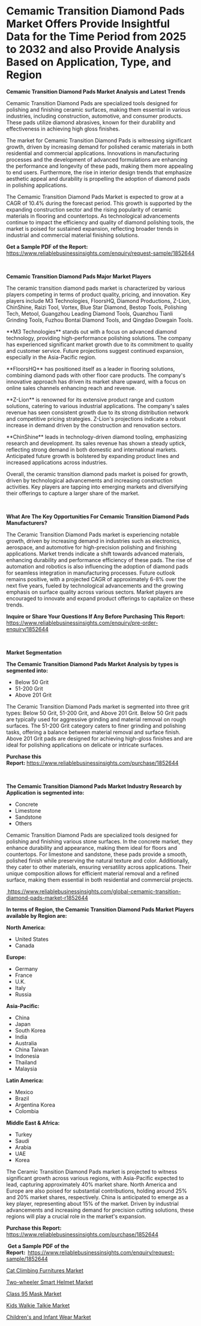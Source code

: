 <p><h1>Cemamic Transition Diamond Pads Market Offers Provide Insightful Data for the Time Period from 2025 to 2032 and also Provide Analysis Based on Application, Type, and Region</h1></p><p><strong>Cemamic Transition Diamond Pads Market Analysis and Latest Trends</strong></p>
<p><p>Cemamic Transition Diamond Pads are specialized tools designed for polishing and finishing ceramic surfaces, making them essential in various industries, including construction, automotive, and consumer products. These pads utilize diamond abrasives, known for their durability and effectiveness in achieving high gloss finishes. </p><p>The market for Cemamic Transition Diamond Pads is witnessing significant growth, driven by increasing demand for polished ceramic materials in both residential and commercial applications. Innovations in manufacturing processes and the development of advanced formulations are enhancing the performance and longevity of these pads, making them more appealing to end users. Furthermore, the rise in interior design trends that emphasize aesthetic appeal and durability is propelling the adoption of diamond pads in polishing applications.</p><p>The Cemamic Transition Diamond Pads Market is expected to grow at a CAGR of 10.4% during the forecast period. This growth is supported by the expanding construction sector and the rising popularity of ceramic materials in flooring and countertops. As technological advancements continue to impact the efficiency and quality of diamond polishing tools, the market is poised for sustained expansion, reflecting broader trends in industrial and commercial material finishing solutions.</p></p>
<p><strong>Get a Sample PDF of the Report:&nbsp;</strong> <a href="https://www.reliablebusinessinsights.com/enquiry/request-sample/1852644?utm_campaign=84&utm_medium=2&utm_source=Github&utm_content=ia&utm_term=05042025&utm_id=cemamic-transition-diamond-pads">https://www.reliablebusinessinsights.com/enquiry/request-sample/1852644</a></p>
<p>&nbsp;</p>
<p><strong>Cemamic Transition Diamond Pads Major Market Players</strong></p>
<p><p>The ceramic transition diamond pads market is characterized by various players competing in terms of product quality, pricing, and innovation. Key players include M3 Technologies, FloorsHQ, Diamond Productions, Z-Lion, ChinShine, Raizi Tool, Vortex, Blue Star Diamond, Bestop Tools, Polishing Tech, Metool, Guangzhou Leading Diamond Tools, Quanzhou Tianli Grinding Tools, Fuzhou Bontai Diamond Tools, and Qingdao Dowgain Tools.</p><p>**M3 Technologies** stands out with a focus on advanced diamond technology, providing high-performance polishing solutions. The company has experienced significant market growth due to its commitment to quality and customer service. Future projections suggest continued expansion, especially in the Asia-Pacific region.</p><p>**FloorsHQ** has positioned itself as a leader in flooring solutions, combining diamond pads with other floor care products. The company's innovative approach has driven its market share upward, with a focus on online sales channels enhancing reach and revenue.</p><p>**Z-Lion** is renowned for its extensive product range and custom solutions, catering to various industrial applications. The company's sales revenue has seen consistent growth due to its strong distribution network and competitive pricing strategies. Z-Lion's projections indicate a robust increase in demand driven by the construction and renovation sectors.</p><p>**ChinShine** leads in technology-driven diamond tooling, emphasizing research and development. Its sales revenue has shown a steady uptick, reflecting strong demand in both domestic and international markets. Anticipated future growth is bolstered by expanding product lines and increased applications across industries.</p><p>Overall, the ceramic transition diamond pads market is poised for growth, driven by technological advancements and increasing construction activities. Key players are tapping into emerging markets and diversifying their offerings to capture a larger share of the market.</p></p>
<p>&nbsp;</p>
<p><strong>What Are The Key Opportunities For Cemamic Transition Diamond Pads Manufacturers?</strong></p>
<p><p>The Ceramic Transition Diamond Pads market is experiencing notable growth, driven by increasing demand in industries such as electronics, aerospace, and automotive for high-precision polishing and finishing applications. Market trends indicate a shift towards advanced materials, enhancing durability and performance efficiency of these pads. The rise of automation and robotics is also influencing the adoption of diamond pads for seamless integration in manufacturing processes. Future outlook remains positive, with a projected CAGR of approximately 6-8% over the next five years, fueled by technological advancements and the growing emphasis on surface quality across various sectors. Market players are encouraged to innovate and expand product offerings to capitalize on these trends.</p></p>
<p><strong>Inquire or Share Your Questions If Any Before Purchasing This Report:</strong> <a href="https://www.reliablebusinessinsights.com/enquiry/pre-order-enquiry/1852644?utm_campaign=84&utm_medium=2&utm_source=Github&utm_content=ia&utm_term=05042025&utm_id=cemamic-transition-diamond-pads">https://www.reliablebusinessinsights.com/enquiry/pre-order-enquiry/1852644</a></p>
<p>&nbsp;</p>
<p><strong>Market Segmentation</strong></p>
<p><strong>The Cemamic Transition Diamond Pads Market Analysis by types is segmented into:</strong></p>
<p><ul><li>Below 50 Grit</li><li>51-200 Grit</li><li>Above 201 Grit</li></ul></p>
<p><p>The Ceramic Transition Diamond Pads market is segmented into three grit types: Below 50 Grit, 51-200 Grit, and Above 201 Grit. Below 50 Grit pads are typically used for aggressive grinding and material removal on rough surfaces. The 51-200 Grit category caters to finer grinding and polishing tasks, offering a balance between material removal and surface finish. Above 201 Grit pads are designed for achieving high-gloss finishes and are ideal for polishing applications on delicate or intricate surfaces.</p></p>
<p><strong>Purchase this Report:&nbsp;</strong><a href="https://www.reliablebusinessinsights.com/purchase/1852644?utm_campaign=84&utm_medium=2&utm_source=Github&utm_content=ia&utm_term=05042025&utm_id=cemamic-transition-diamond-pads">https://www.reliablebusinessinsights.com/purchase/1852644</a></p>
<p>&nbsp;</p>
<p><strong>The Cemamic Transition Diamond Pads Market Industry Research by Application is segmented into:</strong></p>
<p><ul><li>Concrete</li><li>Limestone</li><li>Sandstone</li><li>Others</li></ul></p>
<p><p>Cemamic Transition Diamond Pads are specialized tools designed for polishing and finishing various stone surfaces. In the concrete market, they enhance durability and appearance, making them ideal for floors and countertops. For limestone and sandstone, these pads provide a smooth, polished finish while preserving the natural texture and color. Additionally, they cater to other materials, ensuring versatility across applications. Their unique composition allows for efficient material removal and a refined surface, making them essential in both residential and commercial projects.</p></p>
<p><a href="https://www.reliablebusinessinsights.com/global-cemamic-transition-diamond-pads-market-r1852644?utm_campaign=84&utm_medium=2&utm_source=Github&utm_content=ia&utm_term=05042025&utm_id=cemamic-transition-diamond-pads">&nbsp;https://www.reliablebusinessinsights.com/global-cemamic-transition-diamond-pads-market-r1852644</a></p>
<p><strong>In terms of Region, the Cemamic Transition Diamond Pads Market Players available by Region are:</strong></p>
<p>
    <p> <strong> North America: </strong>
        <ul>
            <li>United States</li>
            <li>Canada</li>
        </ul>
        </p> 
    <p> <strong> Europe: </strong>
        <ul>
            <li>Germany</li>
            <li>France</li>
            <li>U.K.</li>
            <li>Italy</li>
            <li>Russia</li>
        </ul>
        </p> 
    <p> <strong> Asia-Pacific: </strong>
        <ul>
            <li>China</li>
            <li>Japan</li>
            <li>South Korea</li>
            <li>India</li>
            <li>Australia</li>
            <li>China Taiwan</li>
            <li>Indonesia</li>
            <li>Thailand</li>
            <li>Malaysia</li>
        </ul>
        </p> 
    <p> <strong> Latin America: </strong>
        <ul>
            <li>Mexico</li>
            <li>Brazil</li>
            <li>Argentina Korea</li>
            <li>Colombia</li>
        </ul>
        </p> 
    <p> <strong> Middle East & Africa: </strong>
        <ul>
            <li>Turkey</li>
            <li>Saudi</li>
            <li>Arabia</li>
            <li>UAE</li>
            <li>Korea</li>
        </ul>
    </p>
    </p>
<p><p>The Ceramic Transition Diamond Pads market is projected to witness significant growth across various regions, with Asia-Pacific expected to lead, capturing approximately 40% market share. North America and Europe are also poised for substantial contributions, holding around 25% and 20% market shares, respectively. China is anticipated to emerge as a key player, representing about 15% of the market. Driven by industrial advancements and increasing demand for precision cutting solutions, these regions will play a crucial role in the market's expansion.</p></p>
<p><strong>Purchase this Report: </strong><a href="https://www.reliablebusinessinsights.com/purchase/1852644?utm_campaign=84&utm_medium=2&utm_source=Github&utm_content=ia&utm_term=05042025&utm_id=cemamic-transition-diamond-pads">https://www.reliablebusinessinsights.com/purchase/1852644</a></p>
<p>&nbsp;<strong>Get a Sample PDF of the Report:&nbsp;&nbsp;</strong><a href="https://www.reliablebusinessinsights.com/enquiry/request-sample/1852644?utm_campaign=84&utm_medium=2&utm_source=Github&utm_content=ia&utm_term=05042025&utm_id=cemamic-transition-diamond-pads">https://www.reliablebusinessinsights.com/enquiry/request-sample/1852644</a></p>
<p><strong></strong></p>
<p><p><a href="https://github.com/kecixayaab/Market-Research-Report-List-1/blob/main/cat-climbing-furnitures-market.md?utm_campaign=84&utm_medium=2&utm_source=Github&utm_content=ia&utm_term=05042025&utm_id=cemamic-transition-diamond-pads">Cat Climbing Furnitures Market</a></p><p><a href="https://github.com/vandelmanize/Market-Research-Report-List-1/blob/main/two-wheeler-smart-helmet-market.md?utm_campaign=84&utm_medium=2&utm_source=Github&utm_content=ia&utm_term=05042025&utm_id=cemamic-transition-diamond-pads">Two-wheeler Smart Helmet Market</a></p><p><a href="https://github.com/gilerzelko7a/Market-Research-Report-List-1/blob/main/class-95-mask-market.md?utm_campaign=84&utm_medium=2&utm_source=Github&utm_content=ia&utm_term=05042025&utm_id=cemamic-transition-diamond-pads">Class 95 Mask Market</a></p><p><a href="https://github.com/sentoljinqiu/Market-Research-Report-List-1/blob/main/kids-walkie-talkie-market.md?utm_campaign=84&utm_medium=2&utm_source=Github&utm_content=ia&utm_term=05042025&utm_id=cemamic-transition-diamond-pads">Kids Walkie Talkie Market</a></p><p><a href="https://github.com/saribuissawi/Market-Research-Report-List-1/blob/main/childrens-and-infant-wear-market.md?utm_campaign=84&utm_medium=2&utm_source=Github&utm_content=ia&utm_term=05042025&utm_id=cemamic-transition-diamond-pads">Children's and Infant Wear Market</a></p></p>